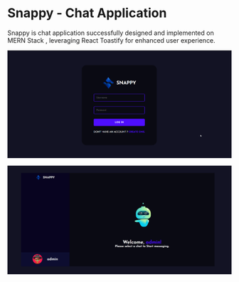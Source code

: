 # Snappy - Chat Application 
Snappy is chat application successfully designed and implemented on MERN Stack , leveraging React Toastify for enhanced user experience.


![login page](./images/snappy_login.png)

![home page](./images/snappy.png)


